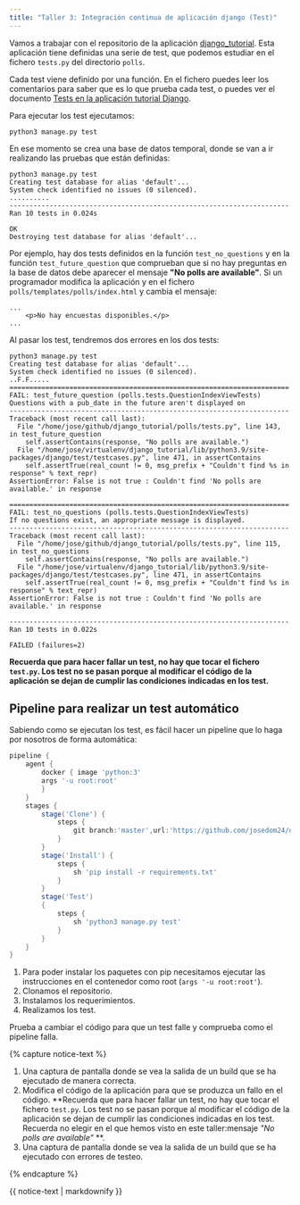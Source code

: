```yaml
---
title: "Taller 3: Integración continua de aplicación django (Test)"
---
```


Vamos a trabajar con el repositorio de la aplicación [django_tutorial](https://github.com/josedom24/django_tutorial). Esta aplicación tiene definidas una serie de test, que podemos estudiar en el fichero `tests.py` del directorio `polls`.

Cada test viene definido por una función. En el fichero puedes leer los comentarios para saber que es lo que prueba cada test, o puedes ver el documento [Tests en la aplicación tutorial Django](test_tutorial_django.html).

Para ejecutar los test ejecutamos:

```
python3 manage.py test
```

En ese momento se crea una base de datos temporal, donde se van a ir realizando las pruebas que están definidas:

```
python3 manage.py test
Creating test database for alias 'default'...
System check identified no issues (0 silenced).
..........
----------------------------------------------------------------------
Ran 10 tests in 0.024s

OK
Destroying test database for alias 'default'...
```

Por ejemplo, hay dos tests definidos en la función `test_no_questions` y en la función `test_future_question` que comprueban que si no hay preguntas en la base de datos debe aparecer el mensaje **"No polls are available"**. Si un programador modifica la aplicación y en el fichero `polls/templates/polls/index.html` y cambia el mensaje:

```
...
    <p>No hay encuestas disponibles.</p>
...
```

Al pasar los test, tendremos dos errores en los dos tests:

```
python3 manage.py test
Creating test database for alias 'default'...
System check identified no issues (0 silenced).
..F.F.....
======================================================================
FAIL: test_future_question (polls.tests.QuestionIndexViewTests)
Questions with a pub_date in the future aren't displayed on
----------------------------------------------------------------------
Traceback (most recent call last):
  File "/home/jose/github/django_tutorial/polls/tests.py", line 143, in test_future_question
    self.assertContains(response, "No polls are available.")
  File "/home/jose/virtualenv/django_tutorial/lib/python3.9/site-packages/django/test/testcases.py", line 471, in assertContains
    self.assertTrue(real_count != 0, msg_prefix + "Couldn't find %s in response" % text_repr)
AssertionError: False is not true : Couldn't find 'No polls are available.' in response

======================================================================
FAIL: test_no_questions (polls.tests.QuestionIndexViewTests)
If no questions exist, an appropriate message is displayed.
----------------------------------------------------------------------
Traceback (most recent call last):
  File "/home/jose/github/django_tutorial/polls/tests.py", line 115, in test_no_questions
    self.assertContains(response, "No polls are available.")
  File "/home/jose/virtualenv/django_tutorial/lib/python3.9/site-packages/django/test/testcases.py", line 471, in assertContains
    self.assertTrue(real_count != 0, msg_prefix + "Couldn't find %s in response" % text_repr)
AssertionError: False is not true : Couldn't find 'No polls are available.' in response

----------------------------------------------------------------------
Ran 10 tests in 0.022s

FAILED (failures=2)
```

**Recuerda que para hacer fallar un test, no hay que tocar el fichero `test.py`. Los test no se pasan porque al modificar el código de la aplicación se dejan de cumplir las condiciones indicadas en los test.**

## Pipeline para realizar un test automático

Sabiendo como se ejecutan los test, es fácil hacer un pipeline que lo haga por nosotros de forma automática:

```groovy
pipeline {
    agent {
        docker { image 'python:3'
        args '-u root:root'
        }
    }
    stages {
        stage('Clone') {
            steps {
                git branch:'master',url:'https://github.com/josedom24/django_tutorial.git'
            }
        }
        stage('Install') {
            steps {
                sh 'pip install -r requirements.txt'
            }
        }
        stage('Test')
        {
            steps {
                sh 'python3 manage.py test'
            }
        }
    }
}
```

1. Para poder instalar los paquetes con pip necesitamos ejecutar las instrucciones en el contenedor como root (`args '-u root:root'`).
2. Clonamos el repositorio.
3. Instalamos los requerimientos.
4. Realizamos los test.

Prueba a cambiar el código para que un test falle y comprueba como el pipeline falla.


{% capture notice-text %}
1. Una captura de pantalla donde se vea la salida de un build que se ha ejecutado de manera correcta.
2. Modifica el código de la aplicación para que se produzca un fallo en el código. **Recuerda que para hacer fallar un test, no hay que tocar el fichero `test.py`. Los test no se pasan porque al modificar el código de la aplicación se dejan de cumplir las condiciones indicadas en los test. Recuerda no elegir en el que hemos visto en este taller:mensaje *"No polls are available"* **.
3. Una captura de pantalla donde se vea la salida de un build que se ha ejecutado con errores de testeo.

{% endcapture %}<div class="notice--info">{{ notice-text | markdownify }}</div>
